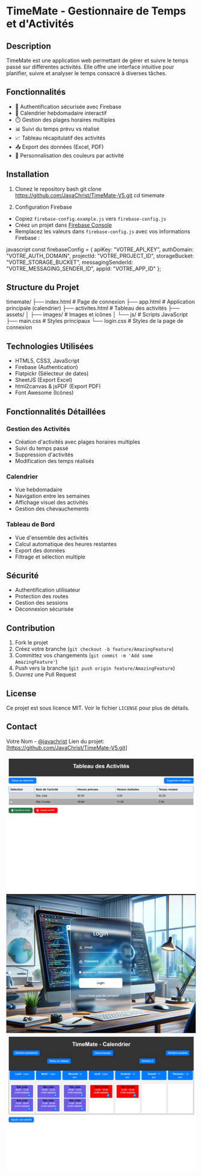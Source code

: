 # TimeMate - Gestionnaire de Temps et d'Activités

## Description
TimeMate est une application web permettant de gérer et suivre le temps passé sur différentes activités. Elle offre une interface intuitive pour planifier, suivre et analyser le temps consacré à diverses tâches.

## Fonctionnalités
- 🔐 Authentification sécurisée avec Firebase
- 📅 Calendrier hebdomadaire interactif
- ⏱️ Gestion des plages horaires multiples
- 📊 Suivi du temps prévu vs réalisé
- 📈 Tableau récapitulatif des activités
- 📤 Export des données (Excel, PDF)
- 🎨 Personnalisation des couleurs par activité

## Installation

1. Clonez le repository
bash
git clone https://github.com/JavaChrist/TimeMate-V5.git
cd timemate

2. Configuration Firebase
- Copiez `firebase-config.example.js` vers `firebase-config.js`
- Créez un projet dans [Firebase Console](https://console.firebase.google.com/)
- Remplacez les valeurs dans `firebase-config.js` avec vos informations Firebase :

javascript
const firebaseConfig = {
apiKey: "VOTRE_API_KEY",
authDomain: "VOTRE_AUTH_DOMAIN",
projectId: "VOTRE_PROJECT_ID",
storageBucket: "VOTRE_STORAGE_BUCKET",
messagingSenderId: "VOTRE_MESSAGING_SENDER_ID",
appId: "VOTRE_APP_ID"
};


## Structure du Projet

timemate/
├── index.html # Page de connexion
├── app.html # Application principale (calendrier)
├── activites.html # Tableau des activités
├── assets/
│ ├── images/ # Images et icônes
│ └── js/ # Scripts JavaScript
├── main.css # Styles principaux
└── login.css # Styles de la page de connexion


## Technologies Utilisées
- HTML5, CSS3, JavaScript
- Firebase (Authentication)
- Flatpickr (Sélecteur de dates)
- SheetJS (Export Excel)
- html2canvas & jsPDF (Export PDF)
- Font Awesome (Icônes)

## Fonctionnalités Détaillées

### Gestion des Activités
- Création d'activités avec plages horaires multiples
- Suivi du temps passé
- Suppression d'activités
- Modification des temps réalisés

### Calendrier
- Vue hebdomadaire
- Navigation entre les semaines
- Affichage visuel des activités
- Gestion des chevauchements

### Tableau de Bord
- Vue d'ensemble des activités
- Calcul automatique des heures restantes
- Export des données
- Filtrage et sélection multiple

## Sécurité
- Authentification utilisateur
- Protection des routes
- Gestion des sessions
- Déconnexion sécurisée

## Contribution
1. Fork le projet
2. Créez votre branche (`git checkout -b feature/AmazingFeature`)
3. Committez vos changements (`git commit -m 'Add some AmazingFeature'`)
4. Push vers la branche (`git push origin feature/AmazingFeature`)
5. Ouvrez une Pull Request

## License
Ce projet est sous licence MIT. Voir le fichier `LICENSE` pour plus de détails.

## Contact
Votre Nom - [@javachrist](https://twitter.com/javachrist)
Lien du projet: [https://github.com/JavaChrist/TimeMate-V5.git]

![alt text](assets/images/Page-activites.png)![alt text](assets/images/Ecran-accueil.png)![alt text](assets/images/Page-calendrier.png)